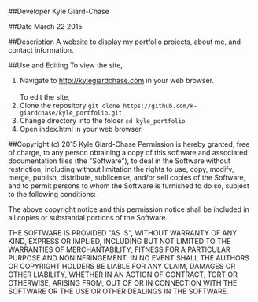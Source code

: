 ##Developer
Kyle Giard-Chase

##Date
March 22 2015

##Description
A website to display my portfolio projects, about me, and contact information.


##Use and Editing
To view the site, <br>
1. Navigate to http://kylegiardchase.com in your web browser.<br><br>
To edit the site,<br>
1. Clone the repository `git clone https://github.com/k-giardchase/kyle_portfolio.git`<br>
2. Change directory into the folder `cd kyle_portfolio`<br>
3. Open index.html in your web browser.

##Copyright (c) 2015 Kyle Giard-Chase
Permission is hereby granted, free of charge, to any person obtaining a copy
of this software and associated documentation files (the "Software"), to deal
in the Software without restriction, including without limitation the rights
to use, copy, modify, merge, publish, distribute, sublicense, and/or sell
copies of the Software, and to permit persons to whom the Software is
furnished to do so, subject to the following conditions:

The above copyright notice and this permission notice shall be included in
all copies or substantial portions of the Software.

THE SOFTWARE IS PROVIDED "AS IS", WITHOUT WARRANTY OF ANY KIND, EXPRESS OR
IMPLIED, INCLUDING BUT NOT LIMITED TO THE WARRANTIES OF MERCHANTABILITY,
FITNESS FOR A PARTICULAR PURPOSE AND NONINFRINGEMENT. IN NO EVENT SHALL THE
AUTHORS OR COPYRIGHT HOLDERS BE LIABLE FOR ANY CLAIM, DAMAGES OR OTHER
LIABILITY, WHETHER IN AN ACTION OF CONTRACT, TORT OR OTHERWISE, ARISING FROM,
OUT OF OR IN CONNECTION WITH THE SOFTWARE OR THE USE OR OTHER DEALINGS IN
THE SOFTWARE.
